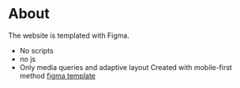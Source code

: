 # About
The website is templated with Figma. 
+ No scripts
+ no js
+ Only media queries and adaptive layout
Created with mobile-first method
[figma template](https://www.figma.com/design/D0wxHPnFMOwxGRYpTs9MrF/Dashboard-UI-Kit---Dashboard?node-id=0-1&t=grRSeWCcwaB2Zicp-1)